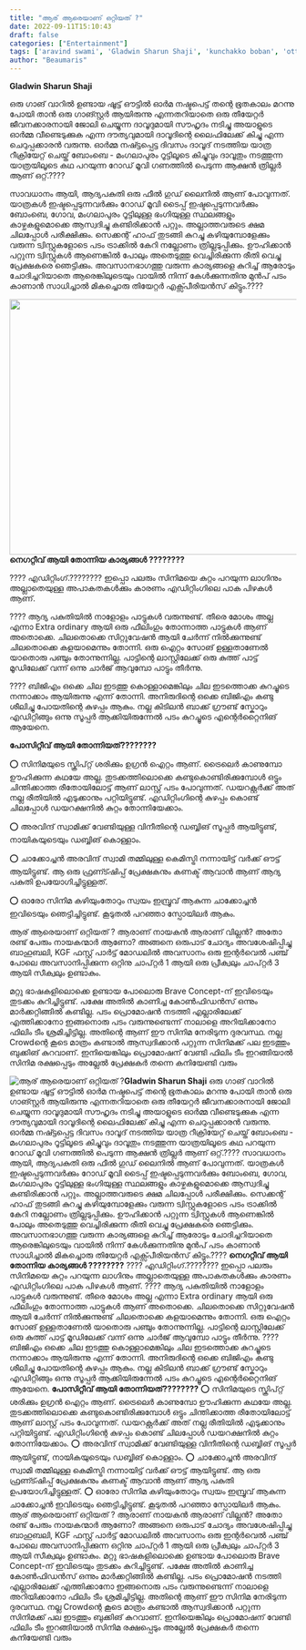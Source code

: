 ```yaml
---
title: "ആര് ആരെയാണ് ഒറ്റിയത് ?"
date: 2022-09-11T15:10:43
draft: false
categories: ["Entertainment"]
tags: ['aravind swami', 'Gladwin Sharun Shaji', 'kunchakko boban', 'ottu movie']
author: "Beaumaris"
---
```


<strong>Gladwin Sharun Shaji</strong>

ഒരു ഗാങ് വാറിൽ ഉണ്ടായ ഷൂട്ട്‌ ഔട്ടിൽ ഓർമ നഷ്ടപെട്ട് തന്റെ ഭൂതകാലം മറന്നു പോയി താൻ ഒരു ഗാങ്സ്റ്റർ ആയിരുന്നു എന്നതറിയാതെ ഒരു തീയേറ്റർ ജീവനക്കാരനായി ജോലി ചെയ്യുന്ന ദാവൂദുമായി സൗഹൃദം നടിച്ചു അയാളുടെ ഓർമ്മ വീണ്ടെടുക്കുക എന്ന ദൗത്യവുമായി ദാവൂദിന്റെ ലൈഫിലേക്ക് കിച്ചു എന്ന ചെറുപ്പക്കാരൻ വരുന്നു. ഓർമ്മ നഷ്ട്ടപ്പെട്ട ദിവസം ദാവൂദ് നടത്തിയ യാത്ര റീക്രിയേറ്റ് ചെയ്ത് ബോംബെ - മംഗലാപുരം റൂട്ടിലൂടെ കിച്ചുവും ദാവൂതും നടത്തുന്ന യാത്രയിലൂടെ കഥ പറയുന്ന റോഡ് മൂവി ഗണത്തിൽ പെടുന്ന ആക്ഷൻ ത്രില്ലർ ആണ് ഒറ്റ്.????

സാവധാനം ആയി, ആദ്യപകുതി ഒരു ഫീൽ ഗുഡ് ലൈനിൽ ആണ് പോവുന്നത്. യാത്രകൾ ഇഷ്ടപ്പെടുന്നവർക്കും റോഡ് മൂവി ടൈപ്പ് ഇഷ്ടപ്പെടുന്നവർക്കും ബോംബെ, ഗോവ, മംഗലാപുരം റൂട്ടിലുള്ള ഭംഗിയുള്ള സ്ഥലങ്ങളും കാഴ്ചകളുമൊക്കെ ആസ്വദിച്ചു കണ്ടിരിക്കാൻ പറ്റും. അല്ലാത്തവരുടെ ക്ഷമ ചിലപ്പോൾ പരീക്ഷിക്കും. സെക്കന്റ് ഹാഫ് തുടങ്ങി കുറച്ചു കഴിയുമ്പോളേക്കും വരുന്ന ട്വിസ്റ്റുകളോടെ പടം ട്രാക്കിൽ കേറി നല്ലോണം ത്രില്ലടുപ്പിക്കും. ഊഹിക്കാൻ പറ്റുന്ന ട്വിസ്റ്റുകൾ ആണെങ്കിൽ പോലും അതെടുത്തു വെച്ചിരിക്കുന്ന രീതി വെച്ചു പ്രേക്ഷകരെ ഞെട്ടിക്കും. അവസാനഭാഗത്തു വരുന്ന കാര്യങ്ങളെ കുറിച്ച് ആരോടും ചോദിച്ചറിയാതെ ആരെങ്കിലുടെയും വായിൽ നിന്ന് കേൾക്കുന്നതിനു മുൻപ് പടം കാണാൻ സാധിച്ചാൽ മികച്ചൊരു തിയേറ്റർ എക്സ്പീരിയൻസ് കിട്ടും.????

<strong><img class="wp-image-350116 aligncenter" src="https://cdn.boolokam.com/articles/2022/09/ffq2rr-1-1.jpg" alt="" width="856" height="449" />നെഗറ്റീവ് ആയി തോന്നിയ കാര്യങ്ങൾ ????????</strong>

???? എഡിറ്റിംഗ്.????????
ഇപ്പൊ പലരും സിനിമയെ കുറ്റം പറയുന്ന ലാഗിനും അല്ലാതെയുള്ള അപാകതകൾക്കും കാരണം എഡിറ്റിംഗിലെ പാക പിഴകൾ ആണ്.

???? ആദ്യ പകുതിയിൽ നാളോളം പാട്ടുകൾ വരുന്നുണ്ട്. തീരെ മോശം അല്ല എന്നാ Extra ordinary ആയി ഒരു ഫീലിംഗും തോന്നാത്ത പാട്ടുകൾ ആണ് അതൊക്കെ. ചിലതൊക്കെ സിറ്റുവേഷൻ ആയി ചേർന്ന് നിൽക്കുന്നുണ്ട് ചിലതൊക്കെ കളയാമെന്നും തോന്നി. ഒരു ഐറ്റം സോങ് ഉള്ളതാണേൽ യാതൊരു പഞ്ചും തോന്നുന്നില്ല. പാട്ടിന്റെ ലാസ്റ്റിലേക്ക് ഒരു കുത്ത് പാട്ട് മൂഡിലേക്ക് വന്ന് ഒന്നു ചാർജ് ആവുമ്പോ പാട്ടും തീർന്നു.

???? ബിജിഎം ഒക്കെ ചില ഇടത്തു കൊള്ളാമെങ്കിലും ചില ഇടത്തൊക്ക കുറച്ചൂടെ നന്നാക്കാം ആയിരുന്നു എന്ന് തോന്നി. അനിരുദിന്റെ ഒക്കെ ബിജിഎം കണ്ടു ശീലിച്ചു പോയതിന്റെ കുഴപ്പം ആകും. നല്ല കിടിലൻ ബാക്ക് ഗ്രൗണ്ട് സ്കോറും എഡിറ്റിങ്ങും ഒന്നു സൂപ്പർ ആക്കിയിരുന്നേൽ പടം കുറച്ചൂടെ എന്റെർറ്റൈനിങ് ആയേനെ.

<strong>പോസിറ്റീവ് ആയി തോന്നിയത്????????</strong>

⭕️ സിനിമയുടെ സ്ക്രിപ്റ്റ് ശരിക്കും ഉഗ്രൻ ഐറ്റം ആണ്. ട്രൈലെർ കാണുമ്പോ ഊഹിക്കുന്ന കഥയേ അല്ല. തുടക്കത്തിലൊക്കെ കണ്ടുകൊണ്ടിരിക്കുമ്പോൾ ഒട്ടും ചിന്തിക്കാത്ത രീതോയിലോട്ട് ആണ് ലാസ്റ്റ് പടം പോവുന്നത്. ഡയറക്റ്റർക്ക് അത് നല്ല രീതിയിൽ എടുക്കാനും പറ്റിയിട്ടുണ്ട്. എഡിറ്റിംഗിന്റെ കുഴപ്പം കൊണ്ട് ചിലപ്പോൾ ഡയറക്ഷനിൽ കുറ്റം തോന്നിയേക്കാം.

⭕️ അരവിന്ദ് സ്വാമിക്ക് വേണ്ടിയുള്ള വിനീതിന്റെ ഡബ്ബിങ് സൂപ്പർ ആയിട്ടുണ്ട്, നായികയുടെയും ഡബ്ബിങ് കൊള്ളാം.

⭕️ ചാക്കോച്ചൻ അരവിന്ദ് സ്വാമി തമ്മിലുള്ള കെമിസ്ട്രി നന്നായിട്ട് വർക്ക്‌ ഔട്ട്‌ ആയിട്ടുണ്ട്. ആ ഒരു ഫ്രണ്ട്ഷിപ്പ് പ്രേക്ഷകനും കണക്ട് ആവാൻ ആണ് ആദ്യ പകുതി ഉപയോഗിച്ചിട്ടുള്ളത്.

⭕️ ഓരോ സിനിമ കഴിയുംതോറും സ്വയം ഇമ്പ്രൂവ് ആകുന്ന ചാക്കോച്ചൻ ഇവിടെയും ഞെട്ടിച്ചിട്ടുണ്ട്. കൂടുതൽ പറഞ്ഞാ സ്പോയിലർ ആകും.

ആര് ആരെയാണ് ഒറ്റിയത് ?
ആരാണ് നായകൻ ആരാണ് വില്ലൻ?
അതോ രണ്ട് പേരും നായകന്മാർ ആണോ?
അങ്ങനെ ഒരുപാട് ചോദ്യം അവശേഷിപ്പിച്ചു ബാഹുബലി, KGF ഫസ്റ്റ് പാർട്ട് മോഡലിൽ അവസാനം ഒരു ഇന്റർവെൽ പഞ്ച് പോലെ അവസാനിപ്പിക്കുന്ന ഒറ്റിനു ചാപ്റ്റർ 1 ആയി ഒരു പ്രീക്വലും ചാപ്റ്റർ 3 ആയി സീക്വലും ഉണ്ടാകും.

മറ്റു ഭാഷകളിലൊക്കെ ഉണ്ടായ പോലൊരു Brave Concept-ന് ഇവിടെയും തുടക്കം കുറിച്ചിട്ടുണ്ട്. പക്ഷേ അതിൽ കാണിച്ച കോൺഫിഡൻസ് ഒന്നും മാർക്കറ്റിങ്ങിൽ കണ്ടില്ല. പടം പ്രൊമോഷൻ നടത്തി എല്ലാരിലേക്ക് എത്തിക്കാനോ ഇങ്ങനൊരു പടം വരുന്നുണ്ടെന്ന് നാലാളെ അറിയിക്കാനോ ഫിലിം ടീം ശ്രമിച്ചിട്ടില്ല. അതിന്റെ ആണ് ഈ സിനിമ നേരിടുന്ന ദുരവസ്ഥ. നല്ല Crowdന്റെ കൂടെ മാത്രം കണ്ടാൽ ആസ്വദിക്കാൻ പറ്റുന്ന സിനിമക്ക് പല ഇടത്തും ബുക്കിങ് കുറവാണ്. ഇനിയെങ്കിലും പ്രൊമോഷന് വേണ്ടി ഫിലിം ടീം ഇറങ്ങിയാൽ സിനിമ രക്ഷപ്പെടും അല്ലേൽ പ്രേക്ഷകർ തന്നെ കനിയേണ്ടി വരും


![ആര് ആരെയാണ് ഒറ്റിയത് ?](https://cdn.boolokam.com/articles/2022/09/ffq2rr-1-1.jpg)**Gladwin Sharun Shaji** ഒരു ഗാങ് വാറിൽ ഉണ്ടായ ഷൂട്ട്‌ ഔട്ടിൽ ഓർമ നഷ്ടപെട്ട് തന്റെ ഭൂതകാലം മറന്നു പോയി താൻ ഒരു ഗാങ്സ്റ്റർ ആയിരുന്നു എന്നതറിയാതെ ഒരു തീയേറ്റർ ജീവനക്കാരനായി ജോലി ചെയ്യുന്ന ദാവൂദുമായി സൗഹൃദം നടിച്ചു അയാളുടെ ഓർമ്മ വീണ്ടെടുക്കുക എന്ന ദൗത്യവുമായി ദാവൂദിന്റെ ലൈഫിലേക്ക് കിച്ചു എന്ന ചെറുപ്പക്കാരൻ വരുന്നു. ഓർമ്മ നഷ്ട്ടപ്പെട്ട ദിവസം ദാവൂദ് നടത്തിയ യാത്ര റീക്രിയേറ്റ് ചെയ്ത് ബോംബെ - മംഗലാപുരം റൂട്ടിലൂടെ കിച്ചുവും ദാവൂതും നടത്തുന്ന യാത്രയിലൂടെ കഥ പറയുന്ന റോഡ് മൂവി ഗണത്തിൽ പെടുന്ന ആക്ഷൻ ത്രില്ലർ ആണ് ഒറ്റ്.???? സാവധാനം ആയി, ആദ്യപകുതി ഒരു ഫീൽ ഗുഡ് ലൈനിൽ ആണ് പോവുന്നത്. യാത്രകൾ ഇഷ്ടപ്പെടുന്നവർക്കും റോഡ് മൂവി ടൈപ്പ് ഇഷ്ടപ്പെടുന്നവർക്കും ബോംബെ, ഗോവ, മംഗലാപുരം റൂട്ടിലുള്ള ഭംഗിയുള്ള സ്ഥലങ്ങളും കാഴ്ചകളുമൊക്കെ ആസ്വദിച്ചു കണ്ടിരിക്കാൻ പറ്റും. അല്ലാത്തവരുടെ ക്ഷമ ചിലപ്പോൾ പരീക്ഷിക്കും. സെക്കന്റ് ഹാഫ് തുടങ്ങി കുറച്ചു കഴിയുമ്പോളേക്കും വരുന്ന ട്വിസ്റ്റുകളോടെ പടം ട്രാക്കിൽ കേറി നല്ലോണം ത്രില്ലടുപ്പിക്കും. ഊഹിക്കാൻ പറ്റുന്ന ട്വിസ്റ്റുകൾ ആണെങ്കിൽ പോലും അതെടുത്തു വെച്ചിരിക്കുന്ന രീതി വെച്ചു പ്രേക്ഷകരെ ഞെട്ടിക്കും. അവസാനഭാഗത്തു വരുന്ന കാര്യങ്ങളെ കുറിച്ച് ആരോടും ചോദിച്ചറിയാതെ ആരെങ്കിലുടെയും വായിൽ നിന്ന് കേൾക്കുന്നതിനു മുൻപ് പടം കാണാൻ സാധിച്ചാൽ മികച്ചൊരു തിയേറ്റർ എക്സ്പീരിയൻസ് കിട്ടും.???? **നെഗറ്റീവ് ആയി തോന്നിയ കാര്യങ്ങൾ ????????** ???? എഡിറ്റിംഗ്.???????? ഇപ്പൊ പലരും സിനിമയെ കുറ്റം പറയുന്ന ലാഗിനും അല്ലാതെയുള്ള അപാകതകൾക്കും കാരണം എഡിറ്റിംഗിലെ പാക പിഴകൾ ആണ്. ???? ആദ്യ പകുതിയിൽ നാളോളം പാട്ടുകൾ വരുന്നുണ്ട്. തീരെ മോശം അല്ല എന്നാ Extra ordinary ആയി ഒരു ഫീലിംഗും തോന്നാത്ത പാട്ടുകൾ ആണ് അതൊക്കെ. ചിലതൊക്കെ സിറ്റുവേഷൻ ആയി ചേർന്ന് നിൽക്കുന്നുണ്ട് ചിലതൊക്കെ കളയാമെന്നും തോന്നി. ഒരു ഐറ്റം സോങ് ഉള്ളതാണേൽ യാതൊരു പഞ്ചും തോന്നുന്നില്ല. പാട്ടിന്റെ ലാസ്റ്റിലേക്ക് ഒരു കുത്ത് പാട്ട് മൂഡിലേക്ക് വന്ന് ഒന്നു ചാർജ് ആവുമ്പോ പാട്ടും തീർന്നു. ???? ബിജിഎം ഒക്കെ ചില ഇടത്തു കൊള്ളാമെങ്കിലും ചില ഇടത്തൊക്ക കുറച്ചൂടെ നന്നാക്കാം ആയിരുന്നു എന്ന് തോന്നി. അനിരുദിന്റെ ഒക്കെ ബിജിഎം കണ്ടു ശീലിച്ചു പോയതിന്റെ കുഴപ്പം ആകും. നല്ല കിടിലൻ ബാക്ക് ഗ്രൗണ്ട് സ്കോറും എഡിറ്റിങ്ങും ഒന്നു സൂപ്പർ ആക്കിയിരുന്നേൽ പടം കുറച്ചൂടെ എന്റെർറ്റൈനിങ് ആയേനെ. **പോസിറ്റീവ് ആയി തോന്നിയത്????????** ⭕️ സിനിമയുടെ സ്ക്രിപ്റ്റ് ശരിക്കും ഉഗ്രൻ ഐറ്റം ആണ്. ട്രൈലെർ കാണുമ്പോ ഊഹിക്കുന്ന കഥയേ അല്ല. തുടക്കത്തിലൊക്കെ കണ്ടുകൊണ്ടിരിക്കുമ്പോൾ ഒട്ടും ചിന്തിക്കാത്ത രീതോയിലോട്ട് ആണ് ലാസ്റ്റ് പടം പോവുന്നത്. ഡയറക്റ്റർക്ക് അത് നല്ല രീതിയിൽ എടുക്കാനും പറ്റിയിട്ടുണ്ട്. എഡിറ്റിംഗിന്റെ കുഴപ്പം കൊണ്ട് ചിലപ്പോൾ ഡയറക്ഷനിൽ കുറ്റം തോന്നിയേക്കാം. ⭕️ അരവിന്ദ് സ്വാമിക്ക് വേണ്ടിയുള്ള വിനീതിന്റെ ഡബ്ബിങ് സൂപ്പർ ആയിട്ടുണ്ട്, നായികയുടെയും ഡബ്ബിങ് കൊള്ളാം. ⭕️ ചാക്കോച്ചൻ അരവിന്ദ് സ്വാമി തമ്മിലുള്ള കെമിസ്ട്രി നന്നായിട്ട് വർക്ക്‌ ഔട്ട്‌ ആയിട്ടുണ്ട്. ആ ഒരു ഫ്രണ്ട്ഷിപ്പ് പ്രേക്ഷകനും കണക്ട് ആവാൻ ആണ് ആദ്യ പകുതി ഉപയോഗിച്ചിട്ടുള്ളത്. ⭕️ ഓരോ സിനിമ കഴിയുംതോറും സ്വയം ഇമ്പ്രൂവ് ആകുന്ന ചാക്കോച്ചൻ ഇവിടെയും ഞെട്ടിച്ചിട്ടുണ്ട്. കൂടുതൽ പറഞ്ഞാ സ്പോയിലർ ആകും. ആര് ആരെയാണ് ഒറ്റിയത് ? ആരാണ് നായകൻ ആരാണ് വില്ലൻ? അതോ രണ്ട് പേരും നായകന്മാർ ആണോ? അങ്ങനെ ഒരുപാട് ചോദ്യം അവശേഷിപ്പിച്ചു ബാഹുബലി, KGF ഫസ്റ്റ് പാർട്ട് മോഡലിൽ അവസാനം ഒരു ഇന്റർവെൽ പഞ്ച് പോലെ അവസാനിപ്പിക്കുന്ന ഒറ്റിനു ചാപ്റ്റർ 1 ആയി ഒരു പ്രീക്വലും ചാപ്റ്റർ 3 ആയി സീക്വലും ഉണ്ടാകും. മറ്റു ഭാഷകളിലൊക്കെ ഉണ്ടായ പോലൊരു Brave Concept-ന് ഇവിടെയും തുടക്കം കുറിച്ചിട്ടുണ്ട്. പക്ഷേ അതിൽ കാണിച്ച കോൺഫിഡൻസ് ഒന്നും മാർക്കറ്റിങ്ങിൽ കണ്ടില്ല. പടം പ്രൊമോഷൻ നടത്തി എല്ലാരിലേക്ക് എത്തിക്കാനോ ഇങ്ങനൊരു പടം വരുന്നുണ്ടെന്ന് നാലാളെ അറിയിക്കാനോ ഫിലിം ടീം ശ്രമിച്ചിട്ടില്ല. അതിന്റെ ആണ് ഈ സിനിമ നേരിടുന്ന ദുരവസ്ഥ. നല്ല Crowdന്റെ കൂടെ മാത്രം കണ്ടാൽ ആസ്വദിക്കാൻ പറ്റുന്ന സിനിമക്ക് പല ഇടത്തും ബുക്കിങ് കുറവാണ്. ഇനിയെങ്കിലും പ്രൊമോഷന് വേണ്ടി ഫിലിം ടീം ഇറങ്ങിയാൽ സിനിമ രക്ഷപ്പെടും അല്ലേൽ പ്രേക്ഷകർ തന്നെ കനിയേണ്ടി വരും
